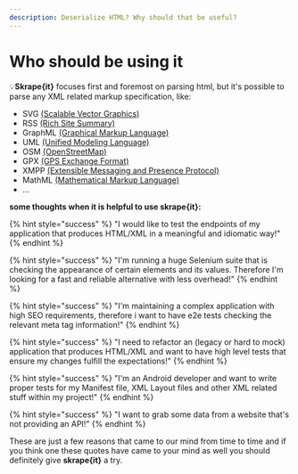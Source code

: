 ```yaml
---
description: Deserialize HTML? Why should that be useful?
---
```


# Who should be using it

💡**Skrape{it}** focuses first and foremost on parsing html, but it's possible to parse any XML related markup specification, like:

* SVG [\(Scalable Vector Graphics\)](https://en.wikipedia.org/wiki/Scalable_Vector_Graphics)
* RSS [\(Rich Site Summary\)](https://en.wikipedia.org/wiki/RSS)
* GraphML [\(Graphical Markup Language\)](https://en.wikipedia.org/wiki/GraphML)
* UML [\(Unified Modeling Language\)](https://en.wikipedia.org/wiki/Unified_Modeling_Language)
* OSM [\(OpenStreetMap\)](https://en.wikipedia.org/wiki/OpenStreetMap)
* GPX [\(GPS Exchange Format\)](https://en.wikipedia.org/wiki/GPS_Exchange_Format)
* XMPP [\(Extensible Messaging and Presence Protocol\)](https://en.wikipedia.org/wiki/XMPP)
* MathML [\(Mathematical Markup Language\)](https://en.wikipedia.org/wiki/MathML)
* ...

**some thoughts when it is helpful to use skrape{it}:**

{% hint style="success" %}
"I would like to test the endpoints of my application that produces HTML/XML in a meaningful and idiomatic way!"
{% endhint %}

{% hint style="success" %}
"I'm running a huge Selenium suite that is checking the appearance of certain elements and its values. Therefore I'm looking for a fast and reliable alternative with less overhead!"
{% endhint %}

{% hint style="success" %}
"I'm maintaining a complex application with high SEO requirements, therefore i want to have e2e tests checking the relevant meta tag information!"
{% endhint %}

{% hint style="success" %}
"I need to refactor an \(legacy or hard to mock\) application that produces HTML/XML and want to have high level tests that ensure my changes fulfill the expectations!"
{% endhint %}

{% hint style="success" %}
"I'm an Android developer and want to write proper tests for my Manifest file, XML Layout files and other XML related stuff within my project!"
{% endhint %}

{% hint style="success" %}
"I want to grab some data from a website that's not providing an API!"
{% endhint %}

These are just a few reasons that came to our mind  from time to time and if you think one these quotes have came to your mind as well you should definitely give **skrape{it}** a try. 

